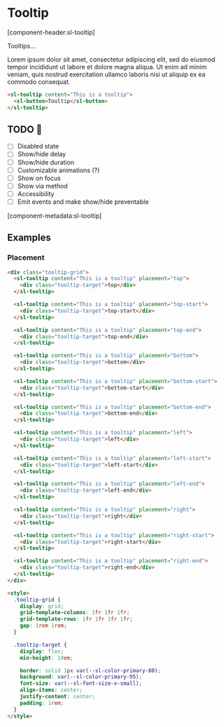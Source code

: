 # Tooltip

[component-header:sl-tooltip]

Tooltips...

Lorem ipsum dolor sit amet, consectetur adipiscing elit, sed do eiusmod tempor incididunt ut labore et dolore magna aliqua. Ut enim ad minim veniam, quis nostrud exercitation ullamco laboris nisi ut aliquip ex ea commodo consequat.

```html preview
<sl-tooltip content="This is a tooltip">
  <sl-button>Tooltip</sl-button>
</sl-tooltip>
```

## TODO 🧪 

- [ ] Disabled state
- [ ] Show/hide delay
- [ ] Show/hide duration
- [ ] Customizable animations (?)
- [ ] Show on focus
- [ ] Show via method
- [ ] Accessibility
- [ ] Emit events and make show/hide preventable

[component-metadata:sl-tooltip]

## Examples

### Placement

```html preview
<div class="tooltip-grid">
  <sl-tooltip content="This is a tooltip" placement="top">
    <div class="tooltip-target">top</div>
  </sl-tooltip>

  <sl-tooltip content="This is a tooltip" placement="top-start">
    <div class="tooltip-target">top-start</div>
  </sl-tooltip>

  <sl-tooltip content="This is a tooltip" placement="top-end">
    <div class="tooltip-target">top-end</div>
  </sl-tooltip>

  <sl-tooltip content="This is a tooltip" placement="bottom">
    <div class="tooltip-target">bottom</div>
  </sl-tooltip>

  <sl-tooltip content="This is a tooltip" placement="bottom-start">
    <div class="tooltip-target">bottom-start</div>
  </sl-tooltip>

  <sl-tooltip content="This is a tooltip" placement="bottom-end">
    <div class="tooltip-target">bottom-end</div>
  </sl-tooltip>

  <sl-tooltip content="This is a tooltip" placement="left">
    <div class="tooltip-target">left</div>
  </sl-tooltip>

  <sl-tooltip content="This is a tooltip" placement="left-start">
    <div class="tooltip-target">left-start</div>
  </sl-tooltip>

  <sl-tooltip content="This is a tooltip" placement="left-end">
    <div class="tooltip-target">left-end</div>
  </sl-tooltip>

  <sl-tooltip content="This is a tooltip" placement="right">
    <div class="tooltip-target">right</div>
  </sl-tooltip>

  <sl-tooltip content="This is a tooltip" placement="right-start">
    <div class="tooltip-target">right-start</div>
  </sl-tooltip>

  <sl-tooltip content="This is a tooltip" placement="right-end">
    <div class="tooltip-target">right-end</div>
  </sl-tooltip>
</div>

<style>
  .tooltip-grid {
    display: grid;
    grid-template-columns: 1fr 1fr 1fr;
    grid-template-rows: 1fr 1fr 1fr 1fr;
    gap: 1rem 1rem;
  }

  .tooltip-target {
    display: flex;
    min-height: 10em;

    border: solid 1px var(--sl-color-primary-80);
    background: var(--sl-color-primary-95);
    font-size: var(--sl-font-size-x-small);
    align-items: center;
    justify-content: center;
    padding: 1rem;
  }
</style>
```

